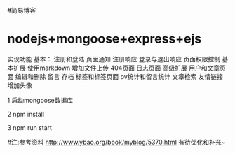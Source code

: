 #简易博客
# nodejs+mongoose+express+ejs

实现功能
	基本：
		注册和登陆
		页面通知
		注册响应
		登录与退出响应
		页面权限控制
	基本扩展
		使用markdown
		增加文件上传
		404页面
		日志页面
	高级扩展
		用户和文章页面
		编辑和删除
		留言
		存档
		标签和标签页面
		pv统计和留言统计
		文章检索
		友情链接
		增加头像


1	启动mongoose数据库

2	npm install

3	npm run start


#注:参考资料	http://www.ybao.org/book/myblog/5370.html
有待优化和补充~

